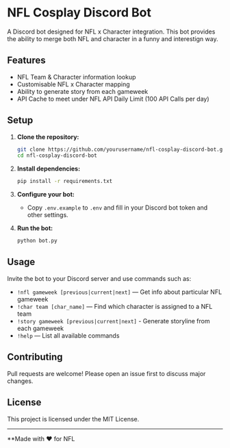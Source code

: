 # NFL Cosplay Discord Bot

A Discord bot designed for NFL x Character integration. This bot provides the ability to merge both NFL and character in a funny and interestign way.

## Features

- NFL Team & Character information lookup
- Customisable NFL x Character mapping
- Ability to generate story from each gameweek
- API Cache to meet under NFL API Daily Limit (100 API Calls per day)

## Setup

1. **Clone the repository:**
   ```sh
   git clone https://github.com/yourusername/nfl-cosplay-discord-bot.git
   cd nfl-cosplay-discord-bot
   ```

2. **Install dependencies:**
   ```sh
   pip install -r requirements.txt
   ```

3. **Configure your bot:**
   - Copy `.env.example` to `.env` and fill in your Discord bot token and other settings.

4. **Run the bot:**
   ```sh
   python bot.py
   ```

## Usage

Invite the bot to your Discord server and use commands such as:
- `!nfl gameweek [previous|current|next]` — Get info about particular NFL gameweek
- `!char team [char_name]` — Find which character is assigned to a NFL team
- `!story gameweek [previous|current|next]` - Generate storyline from each gameweek 
- `!help` — List all available commands

## Contributing

Pull requests are welcome! Please open an issue first to discuss major changes.

## License

This project is licensed under the MIT License.

---

**Made with ❤️ for NFL